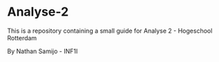 # Analyse-2
This is a repository containing a small guide for Analyse 2 - Hogeschool Rotterdam

By
Nathan Samijo - INF1I